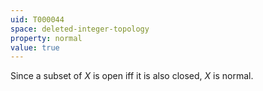 ```yaml
---
uid: T000044
space: deleted-integer-topology
property: normal
value: true
---
```

Since a subset of $X$ is open iff it is also closed, $X$ is normal.

